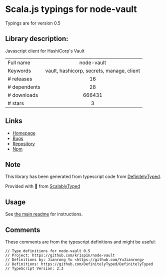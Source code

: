 
# Scala.js typings for node-vault

Typings are for version 0.5

## Library description:
Javascript client for HashiCorp's Vault

|                    |                 |
| ------------------ | :-------------: |
| Full name          | node-vault |
| Keywords           | vault, hashicorp, secrets, manage, client |
| # releases         | 16 |
| # dependents       | 28 |
| # downloads        | 666431 |
| # stars            | 3 |

## Links
- [Homepage](https://github.com/kr1sp1n/node-vault)
- [Bugs](https://github.com/kr1sp1n/node-vault/issues)
- [Repository](https://github.com/kr1sp1n/node-vault)
- [Npm](https://www.npmjs.com/package/node-vault)
    


## Note
This library has been generated from typescript code from [DefinitelyTyped](https://definitelytyped.org).

Provided with :purple_heart: from [ScalablyTyped](https://github.com/oyvindberg/ScalablyTyped)

## Usage
See [the main readme](../../readme.md) for instructions.

## Comments

These comments are from the typescript definitions and might be useful:
```
// Type definitions for node-vault 0.5
// Project: https://github.com/kr1sp1n/node-vault
// Definitions by: Jianrong Yu <https://github.com/YuJianrong>
// Definitions: https://github.com/DefinitelyTyped/DefinitelyTyped
// TypeScript Version: 2.3

```

